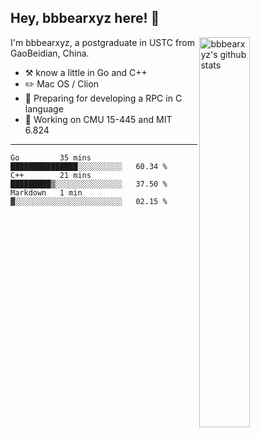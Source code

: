 ## Hey, bbbearxyz here! :wave:

<img align="right" alt="bbbearxyz's github stats" width="40%" src="https://github-readme-stats.vercel.app/api?username=bbbearxyz&show_icons=true">

I'm bbbearxyz, a postgraduate in USTC from GaoBeidian, China.

-   :hammer_and_pick:    know a little in Go and C++
-   :pencil2: Mac OS / Clion
-   :seedling: Preparing for developing a RPC in C language 
-   :thinking: Working on CMU 15-445 and MIT 6.824
---
<!--START_SECTION:waka-->
```text
Go         35 mins         ███████████████░░░░░░░░░░   60.34 % 
C++        21 mins         █████████▒░░░░░░░░░░░░░░░   37.50 % 
Markdown   1 min           ▓░░░░░░░░░░░░░░░░░░░░░░░░   02.15 % 
```
<!--END_SECTION:waka-->
